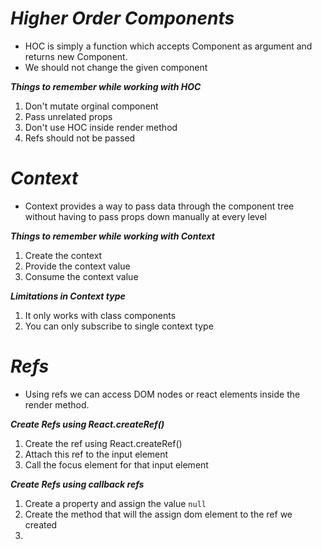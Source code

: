 #   ***Higher Order Components***

- HOC is simply a function which accepts Component as argument and returns new Component.
- We should not change the given component

***Things to remember while working with HOC***

1.  Don't mutate orginal component
2.  Pass unrelated props
3.  Don't use HOC inside render method
4.  Refs should not be passed

#   ***Context***

- Context provides a way to pass data through the component tree without having to pass props down manually at every level


***Things to remember while working with Context***

1.  Create the context
2.  Provide the context value
3.  Consume the context value


***Limitations in Context type***

1.  It only works with class components
2.  You can only subscribe to single context type

#   ***Refs***

- Using refs we can access DOM nodes or react elements inside the render method.

***Create Refs using React.createRef()***

1.  Create the ref using React.createRef()
2.  Attach this ref to the input element
3.  Call the focus element for that input element

***Create Refs using callback refs***

1.  Create a property and assign the value `null`
2.  Create the method that will the assign dom element to the ref we created
3.  